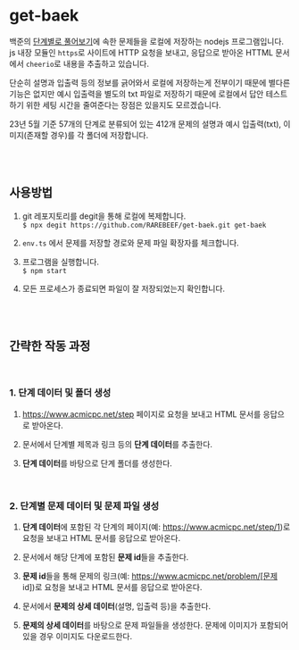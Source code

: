 # **get-baek**

백준의 <a href="https://www.acmicpc.net/step" target="_blank">단계별로 풀어보기</a>에 속한 문제들을 로컬에 저장하는 nodejs 프로그램입니다. js 내장 모듈인 `https`로 사이트에 HTTP 요청을 보내고, 응답으로 받아온 HTTML 문서에서 `cheerio`로 내용을 추출하고 있습니다.

단순히 설명과 입출력 등의 정보를 긁어와서 로컬에 저장하는게 전부이기 때문에 별다른 기능은 없지만 예시 입출력을 별도의 txt 파일로 저장하기 때문에 로컬에서 답안 테스트하기 위한 세팅 시간을 줄여준다는 장점은 있을지도 모르겠습니다.

23년 5월 기준 57개의 단계로 분류되어 있는 412개 문제의 설명과 예시 입출력(txt), 이미지(존재할 경우)를 각 폴더에 저장합니다.

<br/>
<br/>

## **사용방법**

1. git 레포지토리를 degit을 통해 로컬에 복제합니다.  
   `$ npx degit https://github.com/RAREBEEF/get-baek.git get-baek`

2. `env.ts` 에서 문제를 저장할 경로와 문제 파일 확장자를 체크합니다.

3. 프로그램을 실행합니다.  
   `$ npm start`

4. 모든 프로세스가 종료되면 파일이 잘 저장되었는지 확인합니다.

<br/>
<br/>

## **간략한 작동 과정**

<br/>

### **1. 단계 데이터 및 폴더 생성**

1. https://www.acmicpc.net/step 페이지로 요청을 보내고 HTML 문서를 응답으로 받아온다.

2. 문서에서 단계별 제목과 링크 등의 **단계 데이터**를 추출한다.

3. **단계 데이터**를 바탕으로 단계 폴더를 생성한다.

<br/>

### **2. 단계별 문제 데이터 및 문제 파일 생성**

1. **단계 데이터**에 포함된 각 단계의 페이지(예: https://www.acmicpc.net/step/1)로 요청을 보내고 HTML 문서를 응답으로 받아온다.

2. 문서에서 해당 단계에 포함된 **문제 id**들을 추출한다.

3. **문제 id**들을 통해 문제의 링크(예: https://www.acmicpc.net/problem/[문제 id])로 요청을 보내고 HTML 문서를 응답으로 받아온다.

4. 문서에서 **문제의 상세 데이터**(설명, 입출력 등)을 추출한다.

5. **문제의 상세 데이터**를 바탕으로 문제 파일들을 생성한다. 문제에 이미지가 포함되어 있을 경우 이미지도 다운로드한다.
